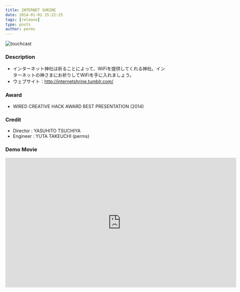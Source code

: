 ```yaml
---
title: INTERNET SHRINE
date: 2014-01-01 15:22:25
tags: [release]
type: posts
author: perms
---
```


![touchcast](/img/works/internet_shrine.png "internet_shrine")
### Description
- インターネット神社は祈ることによって、WiFiを提供してくれる神社。インターネットの神さまにお祈りしてWiFiを手に入れましょう。
- ウェブサイト：http://internetshrine.tumblr.com/

### Award
- WIRED CREATIVE HACK AWARD BEST PRESENTATION (2014)

### Credit
- Director : YASUHITO TSUCHIYA
- Engineer : YUTA TAKEUCHI (perms)

### Demo Movie
<iframe src="https://player.vimeo.com/video/83606253" width="720" height="405" frameborder="0" webkitallowfullscreen mozallowfullscreen allowfullscreen></iframe>
